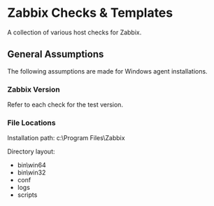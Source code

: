 # Zabbix Checks & Templates
A collection of various host checks for Zabbix.
## General Assumptions
The following assumptions are made for Windows agent installations.
### Zabbix Version
Refer to each check for the test version.
### File Locations
Installation path: c:\Program Files\Zabbix

Directory layout: 
  - bin\win64
  - bin\win32
  - conf
  - logs
  - scripts
  
